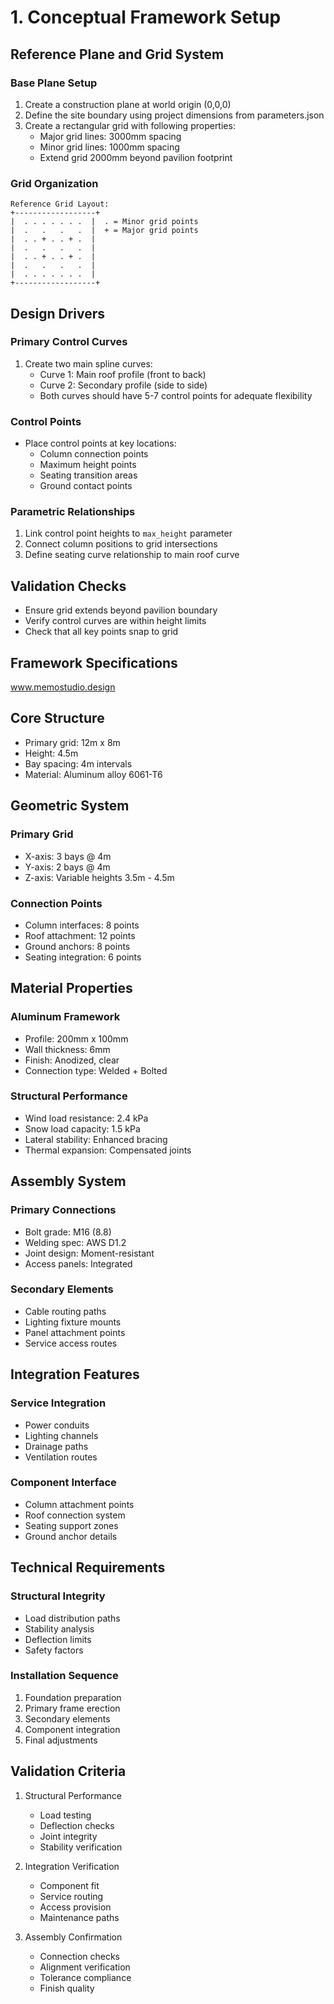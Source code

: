# 1. Conceptual Framework Setup

## Reference Plane and Grid System

### Base Plane Setup
1. Create a construction plane at world origin (0,0,0)
2. Define the site boundary using project dimensions from parameters.json
3. Create a rectangular grid with following properties:
   - Major grid lines: 3000mm spacing
   - Minor grid lines: 1000mm spacing
   - Extend grid 2000mm beyond pavilion footprint

### Grid Organization
```
Reference Grid Layout:
+------------------+
|  . . . . . . .  |  . = Minor grid points
|  .   .   .   .  |  + = Major grid points
|  . . + . . + .  |
|  .   .   .   .  |
|  . . + . . + .  |
|  .   .   .   .  |
|  . . . . . . .  |
+------------------+
```

## Design Drivers

### Primary Control Curves
1. Create two main spline curves:
   - Curve 1: Main roof profile (front to back)
   - Curve 2: Secondary profile (side to side)
   - Both curves should have 5-7 control points for adequate flexibility

### Control Points
- Place control points at key locations:
   - Column connection points
   - Maximum height points
   - Seating transition areas
   - Ground contact points

### Parametric Relationships
1. Link control point heights to `max_height` parameter
2. Connect column positions to grid intersections
3. Define seating curve relationship to main roof curve

## Validation Checks
- Ensure grid extends beyond pavilion boundary
- Verify control curves are within height limits
- Check that all key points snap to grid

## Framework Specifications
www.memostudio.design

## Core Structure
- Primary grid: 12m x 8m
- Height: 4.5m
- Bay spacing: 4m intervals
- Material: Aluminum alloy 6061-T6

## Geometric System
### Primary Grid
- X-axis: 3 bays @ 4m
- Y-axis: 2 bays @ 4m
- Z-axis: Variable heights 3.5m - 4.5m

### Connection Points
- Column interfaces: 8 points
- Roof attachment: 12 points
- Ground anchors: 8 points
- Seating integration: 6 points

## Material Properties
### Aluminum Framework
- Profile: 200mm x 100mm
- Wall thickness: 6mm
- Finish: Anodized, clear
- Connection type: Welded + Bolted

### Structural Performance
- Wind load resistance: 2.4 kPa
- Snow load capacity: 1.5 kPa
- Lateral stability: Enhanced bracing
- Thermal expansion: Compensated joints

## Assembly System
### Primary Connections
- Bolt grade: M16 (8.8)
- Welding spec: AWS D1.2
- Joint design: Moment-resistant
- Access panels: Integrated

### Secondary Elements
- Cable routing paths
- Lighting fixture mounts
- Panel attachment points
- Service access routes

## Integration Features
### Service Integration
- Power conduits
- Lighting channels
- Drainage paths
- Ventilation routes

### Component Interface
- Column attachment points
- Roof connection system
- Seating support zones
- Ground anchor details

## Technical Requirements
### Structural Integrity
- Load distribution paths
- Stability analysis
- Deflection limits
- Safety factors

### Installation Sequence
1. Foundation preparation
2. Primary frame erection
3. Secondary elements
4. Component integration
5. Final adjustments

## Validation Criteria
1. Structural Performance
   - Load testing
   - Deflection checks
   - Joint integrity
   - Stability verification

2. Integration Verification
   - Component fit
   - Service routing
   - Access provision
   - Maintenance paths

3. Assembly Confirmation
   - Connection checks
   - Alignment verification
   - Tolerance compliance
   - Finish quality
